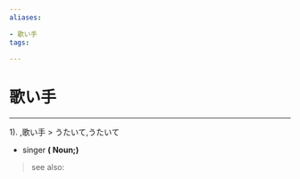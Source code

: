 ```yaml
---
aliases:
    
- 歌い手
tags:
    
---
```


# 歌い手
---
1).
,歌い手 > うたいて,うたいて

- singer
**( Noun;)**
> see also: 
            